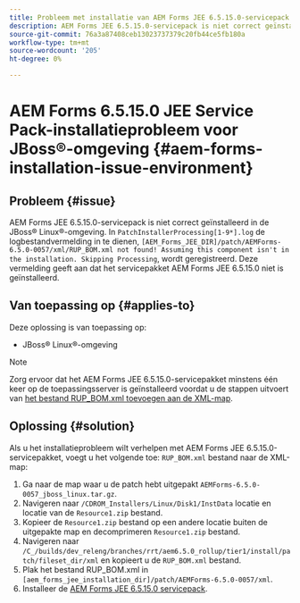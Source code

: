 ```yaml
---
title: Probleem met installatie van AEM Forms JEE 6.5.15.0-servicepack in JBoss® Linux®-omgeving
description: AEM Forms JEE 6.5.15.0-servicepack is niet correct geïnstalleerd in de JBoss® Linux®-omgeving. Eventuele patchwijzigingen worden niet toegepast op de toepassingsserver. Voeg het bestand RUP_BOM.xml toe aan de XML-map.
source-git-commit: 76a3a87408ceb13023737379c20fb44ce5fb180a
workflow-type: tm+mt
source-wordcount: '205'
ht-degree: 0%

---
```



# AEM Forms 6.5.15.0 JEE Service Pack-installatieprobleem voor JBoss®-omgeving {#aem-forms-installation-issue-environment}

## Probleem {#issue}

AEM Forms JEE 6.5.15.0-servicepack is niet correct geïnstalleerd in de JBoss® Linux®-omgeving. In `PatchInstallerProcessing[1-9*].log` de logbestandvermelding in te dienen, `[AEM_Forms_JEE_DIR]/patch/AEMForms-6.5.0-0057/xml/RUP_BOM.xml not found! Assuming this component isn't in the installation. Skipping Processing`, wordt geregistreerd. Deze vermelding geeft aan dat het servicepakket AEM Forms JEE 6.5.15.0 niet is geïnstalleerd.

## Van toepassing op {#applies-to}

Deze oplossing is van toepassing op:
* JBoss® Linux®-omgeving

>[!NOTE]
>
> Zorg ervoor dat het AEM Forms JEE 6.5.15.0-servicepakket minstens één keer op de toepassingsserver is geïnstalleerd voordat u de stappen uitvoert van [het bestand RUP_BOM.xml toevoegen aan de XML-map](#solution-solution).

## Oplossing {#solution}

Als u het installatieprobleem wilt verhelpen met AEM Forms JEE 6.5.15.0-servicepakket, voegt u het volgende toe: `RUP_BOM.xml` bestand naar de XML-map:
1. Ga naar de map waar u de patch hebt uitgepakt `AEMForms-6.5.0-0057_jboss_linux.tar.gz`.
1. Navigeren naar `/CDROM_Installers/Linux/Disk1/InstData` locatie en locatie van de `Resource1.zip` bestand.
1. Kopieer de `Resource1.zip` bestand op een andere locatie buiten de uitgepakte map en decomprimeren `Resource1.zip` bestand.
1. Navigeren naar `/C_/builds/dev_releng/branches/rrt/aem6.5.0_rollup/tier1/install/patch/fileset_dir/xml` en kopieert u de `RUP_BOM.xml` bestand.
1. Plak het bestand RUP_BOM.xml in `[aem_forms_jee_installation_dir]/patch/AEMForms-6.5.0-0057/xml`.
1. Installeer de [AEM Forms JEE 6.5.15.0 servicepack](https://experienceleague.adobe.com/docs/experience-manager-release-information/aem-release-updates/forms-updates/aem-forms-releases.html).